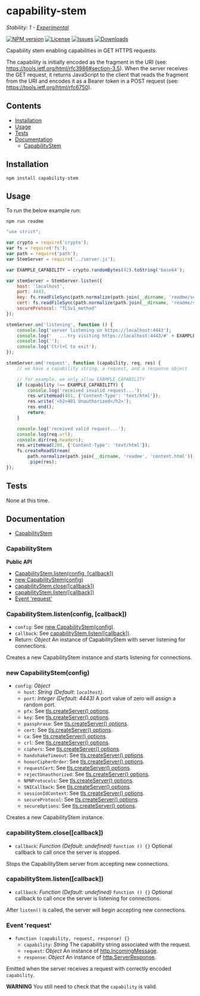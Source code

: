 # capability-stem

_Stability: 1 - [Experimental](https://github.com/tristanls/stability-index#stability-1---experimental)_

[![NPM version](https://img.shields.io/npm/v/capability-stem.svg?style=flat-square)](http://npmjs.org/package/capability-stem) [![License](https://img.shields.io/npm/l/capability-stem.svg?style=flat-square)](https://github.com/tristanls/capability-stem/blob/master/LICENSE) [![Issues](https://img.shields.io/github/issues/badges/capability-stem.svg?style=flat-square)](https://github.com/tristanls/capability-stem/issues) [![Downloads](https://img.shields.io/npm/dm/capability-stem.svg?style=flat-square)](https://www.npmjs.org/package/capability-stem)

Capability stem enabling capabilities in GET HTTPS requests.

The capability is initially encoded as the fragment in the URI (see: https://tools.ietf.org/html/rfc3986#section-3.5). When the server receives the GET request, it returns JavaScript to the client that reads the fragment from the URI and encodes it as a Bearer token in a POST request (see: https://tools.ietf.org/html/rfc6750).

## Contents

  * [Installation](#installation)
  * [Usage](#usage)
  * [Tests](#tests)
  * [Documentation](#documentation)
    * [CapabilityStem](#capabilitystem)

## Installation

    npm install capability-stem

## Usage

To run the below example run:

    npm run readme

```javascript
"use strict";

var crypto = require('crypto');
var fs = require('fs');
var path = require('path');
var StemServer = require('../server.js');

var EXAMPLE_CAPABILITY = crypto.randomBytes(42).toString('base64');

var stemServer = StemServer.listen({
    host: 'localhost',
    port: 4443,
    key: fs.readFileSync(path.normalize(path.join(__dirname, 'readme/server-key.pem'))),
    cert: fs.readFileSync(path.normalize(path.join(__dirname, 'readme/server-cert.pem'))),
    secureProtocol: "TLSv1_method"
});

stemServer.on('listening', function () {
    console.log('server listening on https://localhost:4443');
    console.log('   ...try visiting https://localhost:4443/#' + EXAMPLE_CAPABILITY);
    console.log('');
    console.log('Ctrl+C to exit');
});

stemServer.on('request', function (capability, req, res) {
    // we have a capability string, a request, and a response object

    // for example, we only allow EXAMPLE_CAPABILITY
    if (capability !== EXAMPLE_CAPABILITY) {
        console.log('received invalid request...');
        res.writeHead(401, {'Content-Type': 'text/html'});
        res.write('<h2>401 Unauthorized</h2>');
        res.end();
        return;
    }

    console.log('received valid request...');
    console.log(req.url);
    console.dir(req.headers);
    res.writeHead(200, {'Content-Type': 'text/html'});
    fs.createReadStream(
        path.normalize(path.join(__dirname, 'readme', 'content.html')))
        .pipe(res);
});

```

## Tests

None at this time.

## Documentation

  * [CapabilityStem](#capabilitystem)

### CapabilityStem

**Public API**

  * [CapabilityStem.listen(config, \[callback\])](#capabilitystemlistenconfig-callback)
  * [new CapabilityStem(config)](#new-capabilitystemconfig)
  * [capabilityStem.close(\[callback\])](#capabilitystemclosecallback)
  * [capabilityStem.listen(\[callback\])](#capabilitystemlistencallback)
  * [Event 'request'](#event-request)

### CapabilityStem.listen(config, [callback])

  * `config`: See [new CapabilityStem(config)](#new-capabilitystemconfig).
  * `callback`: See [capabilityStem.listen(\[callback\])](#capabilitystemlistencallback).
  * Return: _Object_ An instance of CapabilityStem with server listening for connections.

Creates a new CapabilityStem instance and starts listening for connections.

### new CapabilityStem(config)

  * `config`: _Object_
    * `host`: _String_ _(Default: `localhost`)_.
    * `port`: _Integer_ _(Default: 4443)_ A port value of zero will assign a random port.
    * `pfx`: See [tls.createServer() options](http://nodejs.org/api/tls.html#tls_tls_createserver_options_secureconnectionlistener).
    * `key`: See [tls.createServer() options](http://nodejs.org/api/tls.html#tls_tls_createserver_options_secureconnectionlistener).
    * `passphrase`: See [tls.createServer() options](http://nodejs.org/api/tls.html#tls_tls_createserver_options_secureconnectionlistener).
    * `cert`: See [tls.createServer() options](http://nodejs.org/api/tls.html#tls_tls_createserver_options_secureconnectionlistener).
    * `ca`: See [tls.createServer() options](http://nodejs.org/api/tls.html#tls_tls_createserver_options_secureconnectionlistener).
    * `crl`: See [tls.createServer() options](http://nodejs.org/api/tls.html#tls_tls_createserver_options_secureconnectionlistener).
    * `ciphers`: See [tls.createServer() options](http://nodejs.org/api/tls.html#tls_tls_createserver_options_secureconnectionlistener).
    * `handshakeTimeout`: See [tls.createServer() options](http://nodejs.org/api/tls.html#tls_tls_createserver_options_secureconnectionlistener).
    * `honorCipherOrder`: See [tls.createServer() options](http://nodejs.org/api/tls.html#tls_tls_createserver_options_secureconnectionlistener).
    * `requestCert`: See [tls.createServer() options](http://nodejs.org/api/tls.html#tls_tls_createserver_options_secureconnectionlistener).
    * `rejectUnauthorized`: See [tls.createServer() options](http://nodejs.org/api/tls.html#tls_tls_createserver_options_secureconnectionlistener).
    * `NPNProtocols`: See [tls.createServer() options](http://nodejs.org/api/tls.html#tls_tls_createserver_options_secureconnectionlistener).
    * `SNICallback`: See [tls.createServer() options](http://nodejs.org/api/tls.html#tls_tls_createserver_options_secureconnectionlistener).
    * `sessionIdContext`: See [tls.createServer() options](http://nodejs.org/api/tls.html#tls_tls_createserver_options_secureconnectionlistener).
    * `secureProtocol`: See [tls.createServer() options](http://nodejs.org/api/tls.html#tls_tls_createserver_options_secureconnectionlistener).
    * `secureOptions`: See [tls.createServer() options](http://nodejs.org/api/tls.html#tls_tls_createserver_options_secureconnectionlistener).

Creates a new CapabilityStem instance.

### capabilityStem.close([callback])

  * `callback`: _Function_ _(Default: undefined)_ `function () {}` Optional callback to call once the server is stopped.

Stops the CapabilityStem server from accepting new connections.

### capabilityStem.listen([callback])

  * `callback`: _Function_ _(Default: undefined)_ `function () {}` Optional callback to call once the server is listening for connections.

After `listen()` is called, the server will begin accepting new connections.

### Event 'request'

  * `function (capability, request, response) {}`
    * `capability`: _String_ The capability string associated with the request.
    * `request`: _Object_ An instance of [http.IncomingMessage](http://nodejs.org/api/http.html#http_http_incomingmessage).
    * `response`: _Object_ An instance of [http.ServerResponse](http://nodejs.org/api/http.html#http_class_http_serverresponse).

Emitted when the server receives a request with correctly encoded `capability`.

**WARNING** You still need to check that the `capability` is valid.
